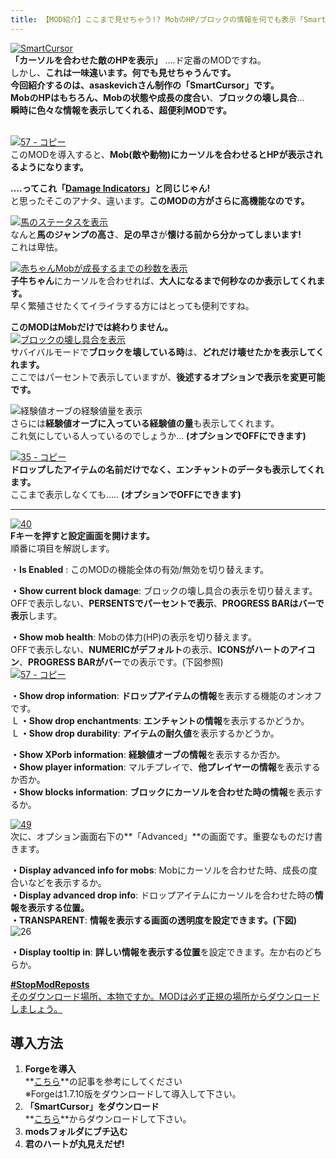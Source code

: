 ```yaml
---
title: 【MOD紹介】ここまで見せちゃう!? MobのHP/ブロックの情報を何でも表示「SmartCursor」
---
```


[![SmartCursor](https://cdn-ak.f.st-hatena.com/images/fotolife/s/sasigume/20210208/20210208144820.png)](#7/b/7bc86de1.png "SmartCursor")  
**「カーソルを合わせた敵のHPを表示」** ….ド定番のMODですね。  
しかし、**これは一味違います。**何でも見せちゃうんです。  
今回紹介するのは、asaskevichさん制作の**「SmartCursor」**です。  
**MobのHP**はもちろん、**Mobの状態**や**成長の度合い**、**ブロックの壊し具合**…   
**瞬時に色々な情報を表示してくれる、超便利MODです。**

   
[![57 - コピー](https://cdn-ak.f.st-hatena.com/images/fotolife/s/sasigume/20210208/20210208131716.png)](#2/1/2130f564.png "57 - コピー")  
このMODを導入すると、**Mob(敵や動物)にカーソルを合わせるとHPが表示されるようになります。**

**….ってこれ「[Damage Indicators](http://www.minecraftforum.net/forums/mapping-and-modding/minecraft-mods/1286538-hit-splat-damage-indicators-v3-3-2-rpg-ui-and)」と同じじゃん!**  
と思ったそこのアナタ、違います。**このMODの方がさらに高機能なのです。**

[![馬のステータスを表示](https://cdn-ak.f.st-hatena.com/images/fotolife/s/sasigume/20210208/20210208180240.png)](#f/9/f9d79a50.png "17 - コピー")  
なんと**馬のジャンプの高さ**、**足の早さ**が**懐ける前から分かってしまいます!**  
これは卑怯。

[![赤ちゃんMobが成長するまでの秒数を表示](https://cdn-ak.f.st-hatena.com/images/fotolife/s/sasigume/20210208/20210208134539.png)](#4/3/430f6cd5.png "26 - コピー")  
**子牛ちゃん**にカーソルを合わせれば、**大人になるまで何秒なのか表示してくれます。**  
早く繁殖させたくてイライラする方にはとっても便利ですね。

**このMODはMobだけでは終わりません。**  
[![ブロックの壊し具合を表示](https://cdn-ak.f.st-hatena.com/images/fotolife/s/sasigume/20210208/20210208133947.png)](#3/d/3d88e712.png "02 - コピー")  
サバイバルモードで**ブロックを壊している時**は、**どれだけ壊せたかを表示してくれます。**  
ここではパーセントで表示していますが、**後述するオプションで表示を変更可能です。**

![経験値オーブの経験値量を表示](https://www.napoan.com/wp-content/uploads/imgs/3/7/37256a65.png)  
さらには**経験値オーブに入っている経験値の量**も表示してくれます。  
これ気にしている人っているのでしょうか… **(オプションでOFFにできます)**

[![35 - コピー](https://cdn-ak.f.st-hatena.com/images/fotolife/s/sasigume/20210208/20210208160209.png)](#c/2/c2ba88e3.png "35 - コピー")  
**ドロップしたアイテムの名前だけでなく、エンチャントのデータも表示してくれます。**  
ここまで表示しなくても….. **(オプションでOFFにできます)**

---

[![40](https://cdn-ak.f.st-hatena.com/images/fotolife/s/sasigume/20210208/20210208145817.png)](#8/4/842752bc.png "40")  
**Fキーを押すと設定画面を開けます。**  
順番に項目を解説します。

・**Is Enabled** : このMODの機能全体の有効/無効を切り替えます。

**・Show current block damage**: ブロックの壊し具合の表示を切り替えます。  
OFFで表示しない、**PERSENTSでパーセントで表示**、**PROGRESS BARはバーで表示**します。

**・Show mob health**: Mobの体力(HP)の表示を切り替えます。  
OFFで表示しない、**NUMERICがデフォルト**の表示、**ICONSがハートのアイコン**、**PROGRESS BARがバー**での表示です。(下図参照)  
[![57 - コピー](https://cdn-ak.f.st-hatena.com/images/fotolife/s/sasigume/20210208/20210208124946.png)](#0/5/05d7d0d0.png "57 - コピー")

**・Show drop information**: **ドロップアイテムの情報**を表示する機能のオンオフです。  
 L **・Show drop enchantments**: **エンチャントの情報**を表示するかどうか。  
 L **・Show drop durability**: **アイテムの耐久値**を表示するかどうか。

**・Show XPorb information**: **経験値オーブの情報**を表示するか否か。  
**・Show player information**: マルチプレイで、**他プレイヤーの情報**を表示するか否か。  
**・Show blocks information**: **ブロックにカーソルを合わせた時の情報**を表示するか。

[![49](https://cdn-ak.f.st-hatena.com/images/fotolife/s/sasigume/20210208/20210208124547.png)](#0/1/01335d87.png "49")  
次に、オプション画面右下の**「Advanced」**の画面です。重要なものだけ書きます。

**・Display advanced info for mobs**: Mobにカーソルを合わせた時、成長の度合いなどを表示するか。  
**・Display advanced drop info**: ドロップアイテムにカーソルを合わせた時の**情報を表示する位置。**  
**・TRANSPARENT**: **情報を表示する画面の透明度を設定できます。(下図)**  
![26](https://cdn-ak.f.st-hatena.com/images/fotolife/s/sasigume/20210208/20210208154258.png)

**・Display tooltip in**: **詳しい情報を表示する位置**を設定できます。左か右のどちらか。

[**#StopModReposts**  
そのダウンロード場所、本物ですか。MODは必ず正規の場所からダウンロードしましょう。](https://www.napoan.com/stop-mod-reposts/)

## 導入方法 

1.  **Forgeを導入**  
    **[こちら](/minecraft-je/howto/install-forge/)**の記事を参考にしてください  
    ※Forgeは1.7.10版をダウンロードして導入して下さい。
2.  **「SmartCursor」をダウンロード**  
    **[こちら](http://www.minecraftforum.net/forums/mapping-and-modding/minecraft-mods/2167671-smartcursor-good-replacement-for-wawla-with-api "「SmartCursor」のダウンロード")**からダウンロードして下さい。
3.  **modsフォルダにブチ込む** 
4.  **君のハートが丸見えだぜ!**
